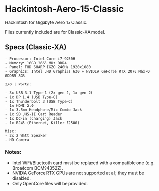 # Hackintosh-Aero-15-Classic

Hackintosh for Gigabyte Aero 15 Classic.

Files currently included are for Classic-XA model.

## Specs (Classic-XA)

```
- Processor: Intel Core i7-9750H
- Memory: 16GB 2666 MHz DDR4
- Panel: FHD SHARP IGZO 240Hz 1920x1080
- Graphics: Intel UHD Graphics 630 + NVIDIA GeForce RTX 2070 Max-Q GDDR5 8GB

I/O | Ports:

- 3x USB 3.1 Type-A (2x gen 1, 1x gen 2)
- 1x DP 1.4 (USB Type-C)
- 1x Thunderbolt 3 (USB Type-C)
- 1x HDMI 2.0
- 1x 3.5mm Headphone/Mic Combo Jack
- 1x SD UHS-II Card Reader
- 1x DC-in (charging) Jack
- 1x RJ45 (Ethernet, Killer E2500)

Misc:
- 2x 2 Watt Speaker
- HD Camera
```

### Notes:
* Intel WiFi/Bluetooth card must be replaced with a compatible one (e.g. Broadcom BCM94352Z).
* NVIDIA GeForce RTX GPUs are not supported at all; they must be disabled.
* Only OpenCore files will be provided.